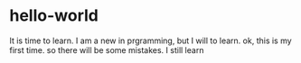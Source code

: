 # hello-world
It is time to learn.  I am a new in prgramming, but I will to learn.
ok, this is my first time.  so there will be some mistakes.  I still learn
